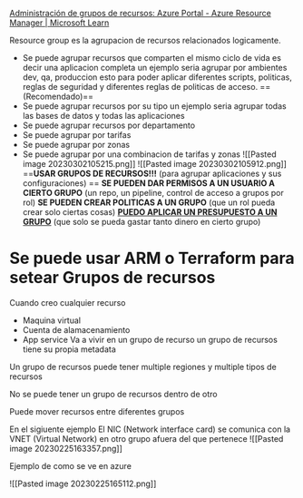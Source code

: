 [Administración de grupos de recursos: Azure Portal - Azure Resource Manager | Microsoft Learn](https://learn.microsoft.com/es-es/azure/azure-resource-manager/management/manage-resource-groups-portal)

Resource group es la agrupacion de recursos relacionados logicamente.
- Se puede agrupar recursos que comparten el mismo ciclo de vida es decir una aplicacion completa un ejemplo seria agrupar por ambientes dev, qa, produccion esto para poder aplicar diferentes scripts, politicas, reglas de seguridad y diferentes reglas de politicas de acceso. ==(Recomendado)==
- Se puede agrupar recursos por su tipo un ejemplo seria agrupar todas las bases de datos y todas las aplicaciones 
- Se puede agrupar recursos por departamento
- Se puede agrupar por tarifas
- Se puede agrupar por zonas
- Se puede agrupar por una combinacion de tarifas y zonas
![[Pasted image 20230302105215.png]]
![[Pasted image 20230302105912.png]]
==**USAR GRUPOS DE RECURSOS!!!** (para agrupar aplicaciones y sus configuraciones) ==
**SE PUEDEN DAR PERMISOS A UN USUARIO A CIERTO GRUPO** (un repo, un pipeline, control de acceso a grupos por rol)
**SE PUEDEN CREAR POLITICAS A UN GRUPO** (que un rol pueda crear solo ciertas cosas)
[**PUEDO APLICAR UN PRESUPUESTO A UN GRUPO**](https://youtu.be/7w88KBVesPI?list=PLGjZwEtPN7j-Q59JYso3L4_yoCjj2syrM&t=83) (que solo se pueda gastar tanto dinero en cierto grupo)
# Se puede usar ARM o Terraform para setear Grupos de recursos

Cuando creo cualquier recurso
- Maquina virtual
- Cuenta de alamacenamiento
- App service
Va a vivir en un grupo de recurso un grupo de recursos tiene su propia metadata

Un grupo de recursos puede tener multiple regiones y multiple tipos de recursos

No se puede tener un grupo de recursos dentro de otro

Puede mover recursos entre diferentes grupos

En el sigiuente ejemplo El NIC (Network interface card) se comunica con la VNET (Virtual Network) en otro grupo afuera del que pertenece
![[Pasted image 20230225163357.png]]

Ejemplo de como se ve en azure

![[Pasted image 20230225165112.png]]
